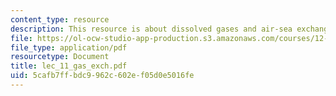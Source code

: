 ```yaml
---
content_type: resource
description: This resource is about dissolved gases and air-sea exchange.
file: https://ol-ocw-studio-app-production.s3.amazonaws.com/courses/12-742-marine-chemistry-fall-2006/5cafb7ffbdc9962c602ef05d0e5016fe_lec_11_gas_exch.pdf
file_type: application/pdf
resourcetype: Document
title: lec_11_gas_exch.pdf
uid: 5cafb7ff-bdc9-962c-602e-f05d0e5016fe
---
```

